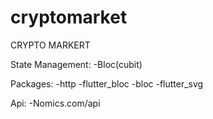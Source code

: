 # cryptomarket
 
CRYPTO MARKERT 

State Management:
-Bloc(cubit)

Packages:
-http
-flutter_bloc
-bloc
-flutter_svg

Api: 
-Nomics.com/api
